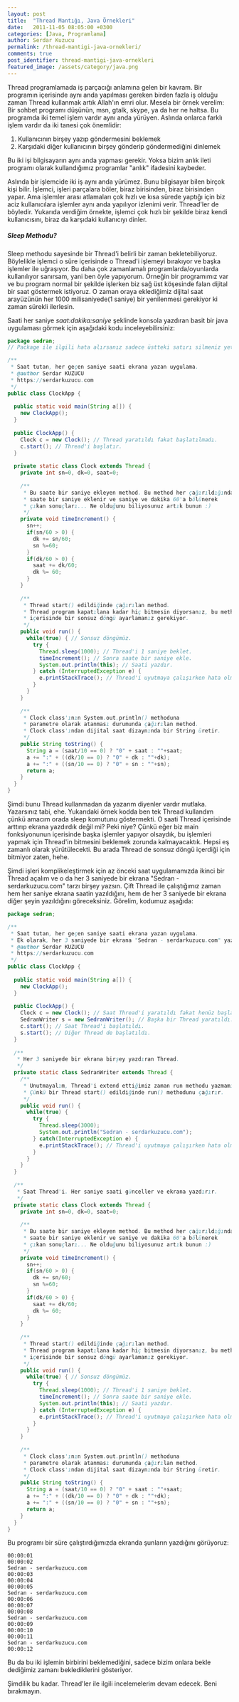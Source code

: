 ```yaml
---
layout: post
title:  "Thread Mantığı, Java Örnekleri"
date:   2011-11-05 08:05:00 +0300
categories: [Java, Programlama]
author: Serdar Kuzucu
permalink: /thread-mantigi-java-ornekleri/
comments: true
post_identifier: thread-mantigi-java-ornekleri
featured_image: /assets/category/java.png
---
```


Thread programlamada iş parçacığı anlamına gelen bir kavram.
Bir programın içerisinde aynı anda yapılması gereken birden fazla iş olduğu zaman 
Thread kullanmak artık Allah'ın emri olur. 
Mesela bir örnek verelim: 
Bir sohbet programı düşünün, msn, gtalk, skype, ya da her ne haltsa. 
Bu programda iki temel işlem vardır aynı anda yürüyen. 
Aslında onlarca farklı işlem vardır da iki tanesi çok önemlidir:

<!--more-->

1. Kullanıcının birşey yazıp göndermesini beklemek
2. Karşıdaki diğer kullanıcının birşey gönderip göndermediğini dinlemek

Bu iki işi bilgisayarın aynı anda yapması gerekir.
Yoksa bizim anlık ileti programı olarak kullandığımız programlar "anlık" ifadesini kaybeder.

Aslında bir işlemcide iki iş aynı anda yürümez.
Bunu bilgisayar bilen birçok kişi bilir.
İşlemci, işleri parçalara böler, biraz birisinden, biraz birisinden yapar.
Ama işlemler arası atlamaları çok hızlı ve kısa sürede yaptığı için 
biz aciz kullanıcılara işlemler aynı anda yapılıyor izlenimi verir. 
Thread'ler de böyledir. 
Yukarıda verdiğim örnekte, 
işlemci çok hızlı bir şekilde biraz kendi kullanıcısını, 
biraz da karşıdaki kullanıcıyı dinler.

##### Sleep Methodu?

Sleep methodu sayesinde bir Thread'i belirli bir zaman bekletebiliyoruz.
Böylelikle işlemci o süre içerisinde o Thread'i işlemeyi bırakıyor ve başka işlemler ile uğraşıyor.
Bu daha çok zamanlamalı programlarda/oyunlarda kullanılıyor sanırsam, yani ben öyle yapıyorum.
Örneğin bir programımız var ve bu program normal bir şekilde işlerken
biz sağ üst köşesinde falan dijital bir saat göstermek istiyoruz. 
O zaman oraya eklediğimiz dijital saat arayüzünün her 1000 milisaniyede(1 saniye) bir 
yenilenmesi gerekiyor ki zaman sürekli ilerlesin.

Saati her saniye *saat:dakika:saniye* şeklinde konsola yazdıran 
basit bir java uygulaması görmek için aşağıdaki kodu inceleyebilirsiniz:

```java
package sedran;
// Package ile ilgili hata alırsanız sadece üstteki satırı silmeniz yeterli.

/**
 * Saat tutan, her geçen saniye saati ekrana yazan uygulama.
 * @author Serdar KUZUCU
 * https://serdarkuzucu.com
 */
public class ClockApp {
  
  public static void main(String a[]) {
    new ClockApp();
  }
  
  public ClockApp() {
    Clock c = new Clock(); // Thread yaratıldı fakat başlatılmadı.
    c.start(); // Thread'i başlatır.
  }
  
  private static class Clock extends Thread {
    private int sn=0, dk=0, saat=0;
    
    /**
     * Bu saate bir saniye ekleyen method. Bu method her çağırıldığında
     * saate bir saniye eklenir ve saniye ve dakika 60'a bölünerek
     * çıkan sonuçları... Ne olduğunu biliyosunuz artık bunun :)
     */
    private void timeIncrement() {
      sn++;
      if(sn/60 > 0) {
        dk += sn/60;
        sn %=60;
      }
      if(dk/60 > 0) {
        saat += dk/60;
        dk %= 60; 
      }
    }
    
    /**
     * Thread start() edildiğinde çağırılan method.
     * Thread program kapatılana kadar hiç bitmesin diyorsanız, bu methodun
     * içerisinde bir sonsuz döngü ayarlamanız gerekiyor.
     */
    public void run() {
      while(true) { // Sonsuz döngümüz.
        try {
          Thread.sleep(1000); // Thread'i 1 saniye beklet.
          timeIncrement(); // Sonra saate bir saniye ekle.
          System.out.println(this); // Saati yazdır.
        } catch (InterruptedException e) {
          e.printStackTrace(); // Thread'i uyutmaya çalışırken hata olması durumunda...
        }
      }
    }
    
    /**
     * Clock class'ının System.out.println() methoduna
     * parametre olarak atanması durumunda çağırılan method.
     * Clock class'ından dijital saat dizaynında bir String üretir.
     */
    public String toString() {
      String a = (saat/10 == 0) ? "0" + saat : ""+saat;
      a += ":" + ((dk/10 == 0) ? "0" + dk : ""+dk);
      a += ":" + ((sn/10 == 0) ? "0" + sn : ""+sn);
      return a;
    }
  }
}
```

Şimdi bunu Thread kullanmadan da yazarım diyenler vardır mutlaka.
Yazarsınız tabi, ehe. 
Yukarıdaki örnek kodda ben tek Thread kullandım çünkü amacım orada sleep komutunu göstermekti. 
O saati Thread içerisinde arttırıp ekrana yazdırdık değil mi? 
Peki niye? 
Çünkü eğer biz main fonksiyonunun içerisinde başka işlemler yapıyor olsaydık, 
bu işlemleri yapmak için Thread'in bitmesini beklemek zorunda kalmayacaktık. 
Hepsi eş zamanlı olarak yürütülecekti. 
Bu arada Thread de sonsuz döngü içerdiği için bitmiyor zaten, hehe.

Şimdi işleri komplikeleştirmek için az önceki saat uygulamamızda ikinci bir Thread açalım 
ve o da her 3 saniyede bir ekrana "Sedran - serdarkuzucu.com" tarzı birşey yazsın. 
Çift Thread ile çalıştığımız zaman hem her saniye ekrana saatin yazıldığını, 
hem de her 3 saniyede bir ekrana diğer şeyin yazıldığını göreceksiniz. 
Görelim, kodumuz aşağıda:

```java
package sedran;

/**
 * Saat tutan, her geçen saniye saati ekrana yazan uygulama.
 * Ek olarak, her 3 saniyede bir ekrana "Sedran - serdarkuzucu.com" yazdırır.
 * @author Serdar KUZUCU
 * https://serdarkuzucu.com
 */
public class ClockApp {
  
  public static void main(String a[]) {
    new ClockApp();
  }
  
  public ClockApp() {
    Clock c = new Clock(); // Saat Thread'i yaratıldı fakat henüz başlatılmadı.
    SedranWriter s = new SedranWriter(); // Başka bir Thread yaratıldı. 
    c.start(); // Saat Thread'i başlatıldı.
    s.start(); // Diğer Thread de başlatıldı.
  }
  
  /**
   * Her 3 saniyede bir ekrana birşey yazdıran Thread.
   */
  private static class SedranWriter extends Thread {
    /**
     * Unutmayalım, Thread'i extend ettiğimiz zaman run methodu yazmamız gerekir.
     * Çünkü bir Thread start() edildiğinde run() methodunu çağırır.
     */
    public void run() {
      while(true) {
        try {
          Thread.sleep(3000);
          System.out.println("Sedran - serdarkuzucu.com");
        } catch(InterruptedException e) {
          e.printStackTrace(); // Thread'i uyutmaya çalışırken hata olması durumunda...
        }
      }
    }
  }
  
  /**
   * Saat Thread'i. Her saniye saati günceller ve ekrana yazdırır.
   */
  private static class Clock extends Thread {
    private int sn=0, dk=0, saat=0;
    
    /**
     * Bu saate bir saniye ekleyen method. Bu method her çağırıldığında
     * saate bir saniye eklenir ve saniye ve dakika 60'a bölünerek
     * çıkan sonuçları... Ne olduğunu biliyosunuz artık bunun :)
     */
    private void timeIncrement() {
      sn++;
      if(sn/60 > 0) {
        dk += sn/60;
        sn %=60;
      }
      if(dk/60 > 0) {
        saat += dk/60;
        dk %= 60; 
      }
    }
    
    /**
     * Thread start() edildiğinde çağırılan method.
     * Thread program kapatılana kadar hiç bitmesin diyorsanız, bu methodun
     * içerisinde bir sonsuz döngü ayarlamanız gerekiyor.
     */
    public void run() {
      while(true) { // Sonsuz döngümüz.
        try {
          Thread.sleep(1000); // Thread'i 1 saniye beklet.
          timeIncrement(); // Sonra saate bir saniye ekle.
          System.out.println(this); // Saati yazdır.
        } catch (InterruptedException e) {
          e.printStackTrace(); // Thread'i uyutmaya çalışırken hata olması durumunda...
        }
      }
    }
    
    /**
     * Clock class'ının System.out.println() methoduna
     * parametre olarak atanması durumunda çağırılan method.
     * Clock class'ından dijital saat dizaynında bir String üretir.
     */
    public String toString() {
      String a = (saat/10 == 0) ? "0" + saat : ""+saat;
      a += ":" + ((dk/10 == 0) ? "0" + dk : ""+dk);
      a += ":" + ((sn/10 == 0) ? "0" + sn : ""+sn);
      return a;
    }
  }
}
```

Bu programı bir süre çalıştırdığımızda ekranda şunların yazdığını görüyoruz:

```text
00:00:01
00:00:02
Sedran - serdarkuzucu.com
00:00:03
00:00:04
00:00:05
Sedran - serdarkuzucu.com
00:00:06
00:00:07
00:00:08
Sedran - serdarkuzucu.com
00:00:09
00:00:10
00:00:11
Sedran - serdarkuzucu.com
00:00:12
```

Bu da bu iki işlemin birbirini beklemediğini,
sadece bizim onlara bekle dediğimiz zamanı beklediklerini gösteriyor.

Şimdilik bu kadar.
Thread'ler ile ilgili incelemelerim devam edecek.
Beni bırakmayın.
